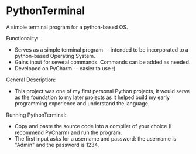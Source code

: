 # PythonTerminal
A simple terminal program for a python-based OS. 

Functionality:
- Serves as a simple terminal program -- intended to be incorporated to a python-based Operating System.
- Gains input for several commands. Commands can be added as needed.
- Developed on PyCharm -- easier to use :)

General Description: 
- This project was one of my first personal Python projects, it would serve as the foundation to my later projects as
  it helped build my early programming experience and understand the language.

Running PythonTerminal: 
- Copy and paste the source code into a compiler of your choice (I recommend PyCharm) and run the program.
- The first input asks for a username and password: the username is "Admin" and the password is 1234.

